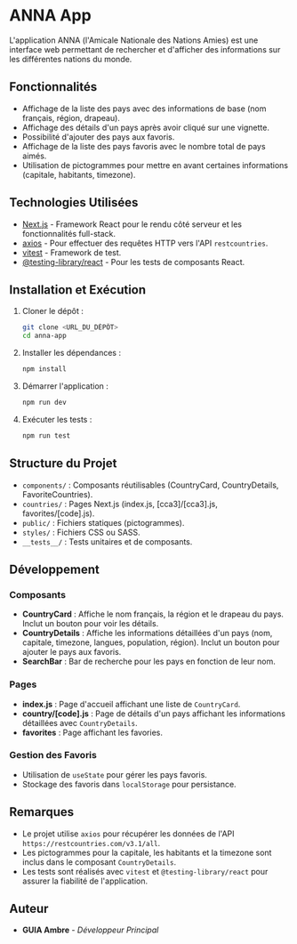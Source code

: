 # ANNA App

L'application ANNA (l'Amicale Nationale des Nations Amies) est une interface web permettant de rechercher et d'afficher des informations sur les différentes nations du monde.

## Fonctionnalités

- Affichage de la liste des pays avec des informations de base (nom français, région, drapeau).
- Affichage des détails d'un pays après avoir cliqué sur une vignette.
- Possibilité d'ajouter des pays aux favoris.
- Affichage de la liste des pays favoris avec le nombre total de pays aimés.
- Utilisation de pictogrammes pour mettre en avant certaines informations (capitale, habitants, timezone).

## Technologies Utilisées

- [Next.js](https://nextjs.org/) - Framework React pour le rendu côté serveur et les fonctionnalités full-stack.
- [axios](https://github.com/axios/axios) - Pour effectuer des requêtes HTTP vers l'API `restcountries`.
- [vitest](https://vitest.dev/) - Framework de test.
- [@testing-library/react](https://testing-library.com/docs/react-testing-library/intro/) - Pour les tests de composants React.

## Installation et Exécution

1. Cloner le dépôt :

   ```bash
   git clone <URL_DU_DÉPÔT>
   cd anna-app
   ```

2. Installer les dépendances :

   ```bash
   npm install
   ```

3. Démarrer l'application :

   ```bash
   npm run dev
   ```

4. Exécuter les tests :
   ```bash
   npm run test
   ```

## Structure du Projet

- `components/` : Composants réutilisables (CountryCard, CountryDetails, FavoriteCountries).
- `countries/` : Pages Next.js (index.js, [cca3]/[cca3].js, favorites/[code].js).
- `public/` : Fichiers statiques (pictogrammes).
- `styles/` : Fichiers CSS ou SASS.
- `__tests__/` : Tests unitaires et de composants.

## Développement

### Composants

- **CountryCard** : Affiche le nom français, la région et le drapeau du pays. Inclut un bouton pour voir les détails.
- **CountryDetails** : Affiche les informations détaillées d'un pays (nom, capitale, timezone, langues, population, région). Inclut un bouton pour ajouter le pays aux favoris.
- **SearchBar** : Bar de recherche pour les pays en fonction de leur nom.

### Pages

- **index.js** : Page d'accueil affichant une liste de `CountryCard`.
- **country/[code].js** : Page de détails d'un pays affichant les informations détaillées avec `CountryDetails`.
- **favorites** : Page affichant les favories.

### Gestion des Favoris

- Utilisation de `useState` pour gérer les pays favoris.
- Stockage des favoris dans `localStorage` pour persistance.

## Remarques

- Le projet utilise `axios` pour récupérer les données de l'API `https://restcountries.com/v3.1/all`.
- Les pictogrammes pour la capitale, les habitants et la timezone sont inclus dans le composant `CountryDetails`.
- Les tests sont réalisés avec `vitest` et `@testing-library/react` pour assurer la fiabilité de l'application.

## Auteur

- **GUIA Ambre** - _Développeur Principal_
